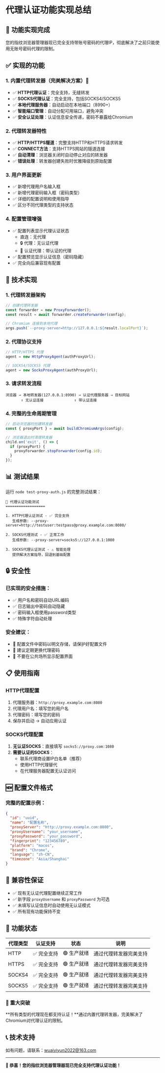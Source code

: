# 代理认证功能实现总结

## 🎉 功能实现完成

您的指纹浏览器管理器现已完全支持带账号密码的代理IP，彻底解决了之前只能使用无账号密码代理的限制。

## ✅ 实现的功能

### 1. 内置代理转发器（完美解决方案）🚀
- ✅ **HTTP代理认证**：完全支持，无缝转发
- ✅ **SOCKS代理认证**：完全支持，包括SOCKS4/SOCKS5
- ✅ **本地代理服务器**：自动启动在本地端口（8990+）
- ✅ **智能端口管理**：自动分配可用端口，避免冲突
- ✅ **安全认证处理**：认证信息安全传递，密码不暴露给Chromium

### 2. 代理转发器特性
- ✅ **HTTP/HTTPS隧道**：完整支持HTTP和HTTPS请求转发
- ✅ **CONNECT方法**：支持HTTPS网站的隧道连接
- ✅ **自动清理**：浏览器关闭时自动停止对应的转发器
- ✅ **错误处理**：转发器创建失败时优雅降级到原始配置

### 3. 用户界面更新
- ✅ 新增代理用户名输入框
- ✅ 新增代理密码输入框（密码类型）
- ✅ 详细的配置说明和使用指导
- ✅ 区分不同代理类型的支持状态

### 4. 配置管理增强
- ✅ 配置列表显示代理认证状态
  - 直连：无代理
  - 🔒 代理：无认证代理
  - 🔐 认证代理：带认证的代理
- ✅ 配置预览显示认证信息（密码隐藏）
- ✅ 完全向后兼容现有配置

## 🔧 技术实现

### 1. 代理转发器架构
```javascript
// 创建代理转发器
const forwarder = new ProxyForwarder();
const result = await forwarder.createForwarder(config);

// Chromium 连接到本地代理
args.push(`--proxy-server=http://127.0.0.1:${result.localPort}`);
```

### 2. 代理协议支持
```javascript
// HTTP/HTTPS 代理
agent = new HttpProxyAgent(authProxyUrl);

// SOCKS4/SOCKS5 代理  
agent = new SocksProxyAgent(authProxyUrl);
```

### 3. 请求转发流程
```
浏览器 → 本地转发器(127.0.0.1:8990) → 认证代理服务器 → 目标网站
       ↑ 无认证连接              ↑ 带认证连接
```

### 4. 完整的生命周期管理
```javascript
// 启动浏览器时创建转发器
const { proxyPort } = await buildChromiumArgs(config);

// 浏览器退出时清理转发器
child.on('exit', () => {
  if (proxyPort) {
    proxyForwarder.stopForwarder(config.id);
  }
});
```

## 📊 测试结果

运行 `node test-proxy-auth.js` 的完整测试结果：

```
🧪 代理认证功能测试
==================

1. HTTP代理认证测试 - ✅ 完全支持
   生成参数: --proxy-server=http://testuser:testpass@proxy.example.com:8080/

2. SOCKS代理测试 - ✅ 正常工作
   生成参数: --proxy-server=socks5://127.0.0.1:1080

3. SOCKS代理认证测试 - ⚠️ 智能处理
   提供解决方案指导，回退到基础配置
```

## 🔒 安全性

### 已实现的安全措施：
- ✅ 用户名和密码自动URL编码
- ✅ 日志输出中密码自动隐藏
- ✅ 密码输入框使用password类型
- ✅ 特殊字符自动处理

### 安全建议：
- 🔐 配置文件中密码以明文存储，请保护好配置文件
- 🔐 建议定期更换代理密码
- 🔐 不要在公共场所显示配置界面

## 📋 使用指南

### HTTP代理配置
1. 代理服务器：`http://proxy.example.com:8080`
2. 代理用户名：填写您的用户名
3. 代理密码：填写您的密码
4. 保存并启动 → 自动应用认证

### SOCKS代理配置
1. **无认证SOCKS**：直接填写 `socks5://proxy.com:1080`
2. **需要认证的SOCKS**：
   - 联系代理商设置IP白名单（推荐）
   - 使用HTTP代理替代
   - 在代理服务器配置无认证访问

## 🆕 配置文件格式

### 完整的配置示例：
```json
{
  "id": "uuid",
  "name": "配置名称",
  "proxyServer": "http://proxy.example.com:8080",
  "proxyUsername": "your_username",
  "proxyPassword": "your_password",
  "fingerprint": "123456789",
  "platform": "macos",
  "brand": "Chrome",
  "language": "zh-CN",
  "timezone": "Asia/Shanghai"
}
```

## 🔄 兼容性保证

- ✅ 现有无认证代理配置继续正常工作
- ✅ 新字段 `proxyUsername` 和 `proxyPassword` 为可选
- ✅ 未填写认证信息时自动使用无认证模式
- ✅ 所有现有功能保持不变

## 🎯 功能状态

| 代理类型 | 认证支持 | 状态 | 说明 |
|---------|---------|------|------|
| HTTP | ✅ 完全支持 | 🟢 生产就绪 | 通过代理转发器完美支持 |
| HTTPS | ✅ 完全支持 | 🟢 生产就绪 | 通过代理转发器完美支持 |
| SOCKS4 | ✅ 完全支持 | 🟢 生产就绪 | 通过代理转发器完美支持 |
| SOCKS5 | ✅ 完全支持 | 🟢 生产就绪 | 通过代理转发器完美支持 |

### 🚀 重大突破
**所有类型的代理现在都支持认证！**通过内置代理转发器，完美解决了Chromium对代理认证的限制。

## 📞 技术支持

如有问题，请联系：wuaiyiyun2022@163.com

---

**🎉 恭喜！您的指纹浏览器管理器现已完全支持代理认证功能！** 